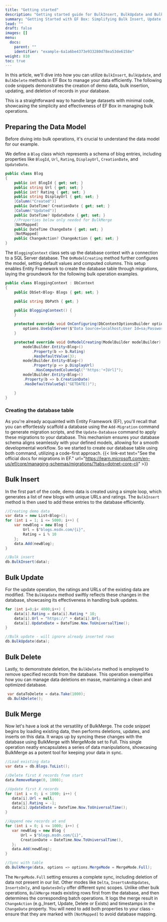 ```yaml
---
title: "Getting started"
description: "Getting started guide for BulkInsert, BulkUpdate and BulkDelete"
summary: "Getting Started with EF Box: Simplifying Bulk Insert, Update and Delete"
lead: ""
draft: false
images: []
menu:
  docs:
    parent: ""
    identifier: "example-6a1a6be4373e933280d78ea53de6158e"
weight: 810
toc: true
---
```


In this article, we'll dive into how you can utilize `BulkInsert`, `BulkUpdate`, and `BulkDelete` methods in EF Box to manage your data efficiently. The following code snippets demonstrates the creation of demo data, bulk insertion, updating, and deletion of records in your database. 

This is a straightforward way to handle large datasets with minimal code, showcasing the simplicity and effectiveness of EF Box in managing bulk operations.

## Preparing the Data Model

Before diving into bulk operations, it's crucial to understand the data model for our example. 

We define a  `Blog` class which represents a schema of blog entries, including properties like `BlogId`, `Url`, `Rating`, `DisplayUrl`, `CreationDate`, and `UpdateDate`. 

```C#
public class Blog
{
    public int BlogId { get; set; }
    public string Url { get; set; }
    public int? Rating { get; set; }
    public string DisplayUrl { get; set; }
    [Column("Created")]
    public DateTime? CreationDate { get; set; }
    [Column("Updated")]
    public DateTime? UpdateDate { get; set; }    
    //Properties below only needed for BulkMerge
    [NotMapped]
    public DateTime ChangeDate { get; set; }
    [NotMapped]
    public ChangeAction? ChangeAction { get; set; }
}
```

The `BloggingContext` class sets up the database context with a connection to a SQL Server database. The `OnModelCreating` method further configures the model, setting default values and computed columns. This setup enables Entity Framework to create the database table through migrations, laying the groundwork for the following bulk operation examples.

```C#
public class BloggingContext : DbContext
{
    public DbSet<Blog> Blogs { get; set; }

    public string DbPath { get; }

    public BloggingContext() {
    }

    protected override void OnConfiguring(DbContextOptionsBuilder options) {
        options.UseSqlServer($"Data Source=localhost;User Id=sa;Password=YourStrong@Passw0rd;Initial Catalog=efdemo;TrustServerCertificate=true");
    }

    protected override void OnModelCreating(ModelBuilder modelBuilder) {
        modelBuilder.Entity<Blog>()
            .Property(b => b.Rating)
            .HasDefaultValue(3);
        modelBuilder.Entity<Blog>()
            .Property(p => p.DisplayUrl)
             .HasComputedColumnSql("'https:'+[Url]");
        modelBuilder.Entity<Blog>()
        .Property(b => b.CreationDate)
        .HasDefaultValueSql("GETDATE()");

    }
}
```

### Creating the database table

As you're already acquainted with Entity Framework (EF), you'll recall that you can effortlessly scaffold a database using the `Add-Migration` command to generate migration scripts, and the `Update-Database` command to apply these migrations to your database. This mechanism ensures your database schema aligns seamlessly with your defined models, allowing for a smooth developmental workflow.
So we started to create our database table using both command, utilizing a code-first approach. {{< link-ext text="See the official docs for migrations in EF." url="https://learn.microsoft.com/en-us/ef/core/managing-schemas/migrations/?tabs=dotnet-core-cli" >}}

## Bulk Insert

In the first part of the code, demo data is created using a simple loop, which generates a list of new blogs with unique URLs and ratings. The `BulkInsert` method is then used to add these entries to the database efficiently.

```C#
//Creating demo data
var data = new List<Blog>();
for (int i = 1; i <= 5000; i++) {
    var newBlog = new Blog {
        Url = $"blogs.msdn.com/{i}",
        Rating = i % 10
    };
    data.Add(newBlog);
}

//Bulk insert
db.BulkInsert(data);
```

## Bulk Update

For the update operation, the ratings and URLs of the existing data are modified. The `BulkUpdate` method swiftly reflects these changes in the database, showcasing its effectiveness in handling bulk updates.

```C#
for (int i=0;i< 4000;i++) {
    data[i].Rating = data[i].Rating * 10;
    data[i].Url = "https://" + data[i].Url;
    data[i].UpdateDate = DateTime.Now.ToUniversalTime();
}

//Bulk update - will ignore already inserted rows   
db.BulkUpdate(data);
```

## Bulk Delete 

Lastly, to demonstrate deletion, the `BulkDelete` method is employed to remove specified records from the database. This operation exemplifies how you can manage data deletions en masse, maintaining a clean and optimized database.

```C#
 var dataToDelete = data.Take(1000);
 db.BulkDelete();
 ```

 ## Bulk Merge

 Now let's have a look at the versatility of BulkMerge. The code snippet begins by loading existing data, then performs deletions, updates, and inserts on this data. It wraps up by syncing these changes with the database using BulkMerge with MergeMode set to Full. This single operation neatly encapsulates a series of data manipulations, showcasing BulkMerge as a potent tool for keeping your data in sync. 

 ```C#
//Load existing data 
var data = db.Blogs.ToList();

//Delete first X records from start
data.RemoveRange(0, 1000);

//Update first X records
for (int i = 0; i < 1000; i++) {
    data[i].Url = null;
    data[i].Rating = -1;
    data[i].UpdateDate = DateTime.Now.ToUniversalTime();
}

//Append new records at end
for (int i = 0; i <= 1000; i++) {
    var newBlog = new Blog {
        Url = $"blogs.msdn.com/{i}",                
        CreationDate = DateTime.Now.ToUniversalTime(),                
    };
    data.Add(newBlog);
}

//Sync with table
db.BulkMerge(data, options => options.MergeMode = MergeMode.Full);
```

The `MergeMode.Full` setting ensures a complete sync, including deletion of data not present in our list. Other modes like `Delta`, `InsertsAndUpdates`, `InsertsOnly`, and `UpdatesOnly` offer different sync scopes. Unlike other bulk operations, `BulkMerge` reads existing rows first from the database, and then determines the corresponding batch operations. It logs the merge result in `ChangeAction` (e.g.,Insert, Update, Delete or Exists) and timestamps in the `ChangeDate` property. You will need to add both properties to your class - ensure that they are marked with `[NotMapped]` to avoid database mapping.


